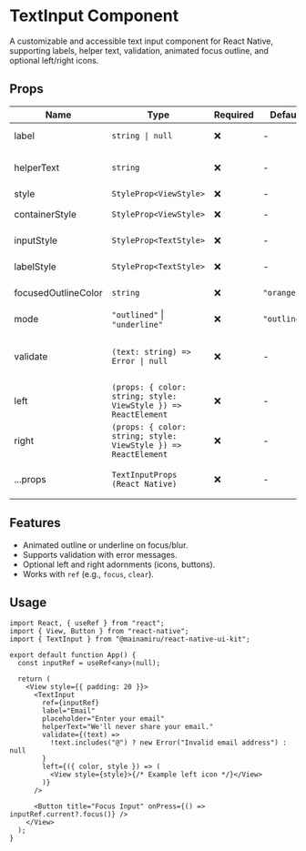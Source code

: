 # TextInput Component

A customizable and accessible text input component for React Native, supporting labels, helper text, validation, animated focus outline, and optional left/right icons.

## Props

| Name                | Type                                                           | Required | Default      | Description                                                   |
| ------------------- | -------------------------------------------------------------- | -------- | ------------ | ------------------------------------------------------------- |
| label               | `string \| null`                                               | ❌       | -            | Label displayed above the input                               |
| helperText          | `string`                                                       | ❌       | -            | Helper text shown below the input                             |
| style               | `StyleProp<ViewStyle>`                                         | ❌       | -            | Wrapper style                                                 |
| containerStyle      | `StyleProp<ViewStyle>`                                         | ❌       | -            | Input container style                                         |
| inputStyle          | `StyleProp<TextStyle>`                                         | ❌       | -            | Style for the input field                                     |
| labelStyle          | `StyleProp<TextStyle>`                                         | ❌       | -            | Style for the label text                                      |
| focusedOutlineColor | `string`                                                       | ❌       | `"orange"`   | Border color when focused                                     |
| mode                | `"outlined"` \| `"underline"`                                  | ❌       | `"outlined"` | Input border style                                            |
| validate            | `(text: string) => Error \| null`                              | ❌       | -            | Function to validate input, returns `Error` object if invalid |
| left                | `(props: { color: string; style: ViewStyle }) => ReactElement` | ❌       | -            | Function to render a left icon/component                      |
| right               | `(props: { color: string; style: ViewStyle }) => ReactElement` | ❌       | -            | Function to render a right icon/component                     |
| ...props            | `TextInputProps (React Native)`                                | ❌       | -            | All native `TextInput` props are supported                    |

## Features

- Animated outline or underline on focus/blur.
- Supports validation with error messages.
- Optional left and right adornments (icons, buttons).
- Works with `ref` (e.g., `focus`, `clear`).

## Usage

```tsx
import React, { useRef } from "react";
import { View, Button } from "react-native";
import { TextInput } from "@mainamiru/react-native-ui-kit";

export default function App() {
  const inputRef = useRef<any>(null);

  return (
    <View style={{ padding: 20 }}>
      <TextInput
        ref={inputRef}
        label="Email"
        placeholder="Enter your email"
        helperText="We'll never share your email."
        validate={(text) =>
          !text.includes("@") ? new Error("Invalid email address") : null
        }
        left={({ color, style }) => (
          <View style={style}>{/* Example left icon */}</View>
        )}
      />

      <Button title="Focus Input" onPress={() => inputRef.current?.focus()} />
    </View>
  );
}
```
